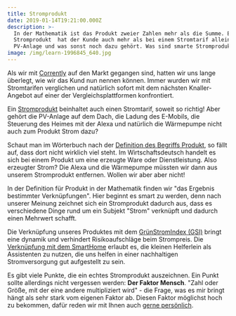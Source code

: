 ```yaml
---
title: Stromprodukt
date: 2019-01-14T19:21:00.000Z
description: >-
  In der Mathematik ist das Produkt zweier Zahlen mehr als die Summe. Bei einem
  Stromprodukt  hat der Kunde auch mehr als bei einem Stromtarif allein, einer
  PV-Anlage und was sonst noch dazu gehört. Was sind smarte Stromprodukte?
image: /img/learn-1996845_640.jpg
---
```

Als wir mit [Corrently](https://www.corrently.de/) auf den Markt gegangen sind, hatten wir uns lange überlegt, wie wir das Kund nun nennen können. Immer wurden wir mit Stromtarifen verglichen und natürlich sofort mit dem nächsten Knaller-Angebot auf einer der Vergleichsplattformen konfrontiert. 

Ein [Stromprodukt](https://stromtarif.shop/) beinhaltet auch einen Stromtarif, soweit so richtig! Aber gehört die PV-Anlage auf dem Dach, die Ladung des E-Mobils, die Steuerung des Heimes mit der Alexa und natürlich die Wärmepumpe nicht auch zum Produkt Strom dazu?

Schaut man im Wörterbuch nach der [Definition des Begriffs Produkt](https://de.wikipedia.org/wiki/Produkt),  so fällt auf, dass dort nicht wirklich viel steht. Im Wirtschaftsdeutsch handelt es sich bei einem Produkt um eine erzeugte Ware oder Dienstleistung. Also erzeugter Strom? Die Alexa und die Wärmepumpe müssten wir dann aus unserem Stromprodukt entfernen. Wollen wir aber aber nicht!

In der Definition für Produkt in der Mathematik finden wir "das Ergebnis bestimmter Verknüpfungen".  Hier beginnt es smart zu werden, denn nach unserer Meinung zeichnet sich ein Stromprodukt dadurch aus, dass es verschiedene Dinge rund um ein Subjekt "Strom" verknüpft und dadurch einen Mehrwert schafft. 

Die Verknüpfung unseres Produktes mit dem [GrünStromIndex (GSI)](https://www.corrently.de/hintergrund/gruenstromindex/index.html) bringt eine dynamik und verhindert Risikoaufschläge beim Strompreis. Die [Verknüpfung mit dem SmartHome](https://www.corrently.de/integration/smarthome/index.html) erlaubt es, die kleinen Helferlein als Assistenten zu nutzen, die uns helfen in einer nachhaltigen Stromversorgung gut aufgestellt zu sein. 

Es gibt viele Punkte, die ein echtes Stromprodukt auszeichnen. Ein Punkt sollte allerdings nicht vergessen werden: **Der Faktor Mensch**. "Zahl oder Größe, mit der eine andere multipliziert wird" - die Frage, was es mir bringt hängt als sehr stark vom eigenen Faktor ab. Diesen Faktor möglichst hoch zu bekommen, dafür reden wir mit Ihnen auch [gerne persönlich](https://prosume.de/).
